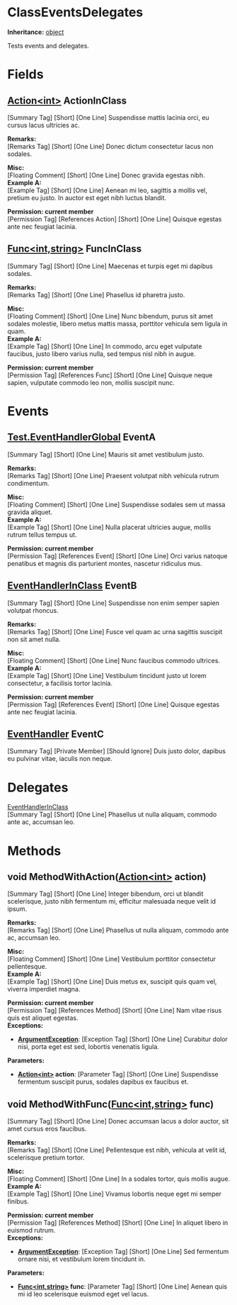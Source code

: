 # ClassEventsDelegates

**Inheritance:** [object](https://docs.microsoft.com/en-us/dotnet/api/system.object)  
  
Tests events and delegates.  
  

# Fields

## [Action&lt;int&gt;](https://docs.microsoft.com/en-us/dotnet/api/system.action-1) ActionInClass

[Summary Tag] [Short] [One Line] Suspendisse mattis lacinia orci, eu cursus lacus ultricies ac.  
  
**Remarks:**  
[Remarks Tag] [Short] [One Line] Donec dictum consectetur lacus non sodales.  
  
**Misc:**  
[Floating Comment] [Short] [One Line] Donec gravida egestas nibh.  
**Example A:**  
[Example Tag] [Short] [One Line] Aenean mi leo, sagittis a mollis vel, pretium eu justo. In auctor est eget nibh luctus blandit.  
  
**Permission: current member**  
[Permission Tag] [References Action] [Short] [One Line] Quisque egestas ante nec feugiat lacinia.  

## [Func&lt;int,string&gt;](https://docs.microsoft.com/en-us/dotnet/api/system.func-2) FuncInClass

[Summary Tag] [Short] [One Line] Maecenas et turpis eget mi dapibus sodales.  
  
**Remarks:**  
[Remarks Tag] [Short] [One Line] Phasellus id pharetra justo.  
  
**Misc:**  
[Floating Comment] [Short] [One Line] Nunc bibendum, purus sit amet sodales molestie, libero metus mattis massa, porttitor vehicula sem ligula in quam.  
**Example A:**  
[Example Tag] [Short] [One Line] In commodo, arcu eget vulputate faucibus, justo libero varius nulla, sed tempus nisl nibh in augue.  
  
**Permission: current member**  
[Permission Tag] [References Func] [Short] [One Line] Quisque neque sapien, vulputate commodo leo non, mollis suscipit nunc.  

# Events

## [Test.EventHandlerGlobal](Test.EventHandlerGlobal.md) EventA

[Summary Tag] [Short] [One Line] Mauris sit amet vestibulum justo.  
  
**Remarks:**  
[Remarks Tag] [Short] [One Line] Praesent volutpat nibh vehicula rutrum condimentum.  
  
**Misc:**  
[Floating Comment] [Short] [One Line] Suspendisse sodales sem ut massa gravida aliquet.  
**Example A:**  
[Example Tag] [Short] [One Line] Nulla placerat ultricies augue, mollis rutrum tellus tempus ut.  
  
**Permission: current member**  
[Permission Tag] [References Event] [Short] [One Line] Orci varius natoque penatibus et magnis dis parturient montes, nascetur ridiculus mus.  

## [EventHandlerInClass](Test.ClassEventsDelegates.EventHandlerInClass.md) EventB

[Summary Tag] [Short] [One Line] Suspendisse non enim semper sapien volutpat rhoncus.  
  
**Remarks:**  
[Remarks Tag] [Short] [One Line] Fusce vel quam ac urna sagittis suscipit non sit amet nulla.  
  
**Misc:**  
[Floating Comment] [Short] [One Line] Nunc faucibus commodo ultrices.  
**Example A:**  
[Example Tag] [Short] [One Line] Vestibulum tincidunt justo ut lorem consectetur, a facilisis tortor lacinia.  
  
**Permission: current member**  
[Permission Tag] [References Event] [Short] [One Line] Quisque egestas ante nec feugiat lacinia.  

## [EventHandler](https://docs.microsoft.com/en-us/dotnet/api/system.eventhandler) EventC

[Summary Tag] [Private Member] [Should Ignore] Duis justo dolor, dapibus eu pulvinar vitae, iaculis non neque.  
  

# Delegates

[EventHandlerInClass](Test.ClassEventsDelegates.EventHandlerInClass.md)  
[Summary Tag] [Short] [One Line] Phasellus ut nulla aliquam, commodo ante ac, accumsan leo.  
  
  

# Methods

## void MethodWithAction([Action&lt;int&gt;](https://docs.microsoft.com/en-us/dotnet/api/system.action-1) action)

[Summary Tag] [Short] [One Line] Integer bibendum, orci ut blandit scelerisque, justo nibh fermentum mi, efficitur malesuada neque velit id ipsum.  
  
**Remarks:**  
[Remarks Tag] [Short] [One Line] Phasellus ut nulla aliquam, commodo ante ac, accumsan leo.  
  
**Misc:**  
[Floating Comment] [Short] [One Line] Vestibulum porttitor consectetur pellentesque.  
**Example A:**  
[Example Tag] [Short] [One Line] Duis metus ex, suscipit quis quam vel, viverra imperdiet magna.  
  
**Permission: current member**  
[Permission Tag] [References Method] [Short] [One Line] Nam vitae risus quis est aliquet egestas.  
**Exceptions:**  
* **[ArgumentException](https://docs.microsoft.com/en-us/dotnet/api/system.argumentexception)**: [Exception Tag] [Short] [One Line] Curabitur dolor nisi, porta eget est sed, lobortis venenatis ligula.  

  
**Parameters:**  
* **[Action&lt;int&gt;](https://docs.microsoft.com/en-us/dotnet/api/system.action-1) action**: [Parameter Tag] [Short] [One Line] Suspendisse fermentum suscipit purus, sodales dapibus ex faucibus et.  

  

## void MethodWithFunc([Func&lt;int,string&gt;](https://docs.microsoft.com/en-us/dotnet/api/system.func-2) func)

[Summary Tag] [Short] [One Line] Donec accumsan lacus a dolor auctor, sit amet cursus eros faucibus.  
  
**Remarks:**  
[Remarks Tag] [Short] [One Line] Pellentesque est nibh, vehicula at velit id, scelerisque pretium tortor.  
  
**Misc:**  
[Floating Comment] [Short] [One Line] In a sodales tortor, quis mollis augue.  
**Example A:**  
[Example Tag] [Short] [One Line] Vivamus lobortis neque eget mi semper finibus.  
  
**Permission: current member**  
[Permission Tag] [References Method] [Short] [One Line] In aliquet libero in euismod rutrum.  
**Exceptions:**  
* **[ArgumentException](https://docs.microsoft.com/en-us/dotnet/api/system.argumentexception)**: [Exception Tag] [Short] [One Line] Sed fermentum ornare nisi, et vestibulum lorem tincidunt in.  

  
**Parameters:**  
* **[Func&lt;int,string&gt;](https://docs.microsoft.com/en-us/dotnet/api/system.func-2) func**: [Parameter Tag] [Short] [One Line] Aenean quis mi id leo scelerisque euismod eget vel lacus.  

  

